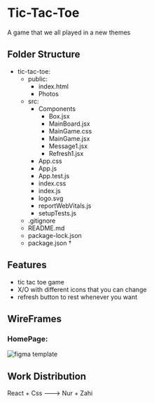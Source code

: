 # Tic-Tac-Toe
A game that we all played in a new themes 

## Folder Structure
- tic-tac-toe:
    - public:
        - index.html
        - Photos
    - src:
        - Components
            - Box.jsx
            - MainBoard.jsx
            - MainGame.css
            - MainGame.jsx
            - Message1.jsx
            - Refresh1.jsx
         - App.css
         - App.js
         - App.test.js
         - index.css
         - index.js
         - logo.svg
         - reportWebVitals.js
         - setupTests.js
    - .gitignore
    - README.md
    - package-lock.json
    - package.json †

## Features
- tic tac toe game
- X/O with different icons that you can change
- refresh button to rest whenever you want

## WireFrames
### HomePage:
![figma template](https://user-images.githubusercontent.com/61557712/143402979-ef72ffc0-9ec0-4628-8213-e4c648885061.png)

## Work Distribution
React + Css ---> Nur + Zahi
